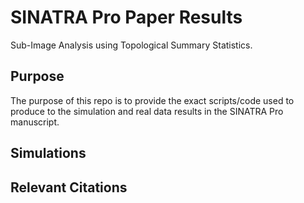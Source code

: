# SINATRA Pro Paper Results

Sub-Image Analysis using Topological Summary Statistics.

## Purpose 

The purpose of this repo is to provide the exact scripts/code used to produce to the simulation and real data results in the SINATRA Pro manuscript.

## Simulations

## Relevant Citations



